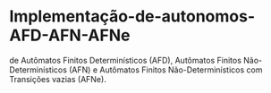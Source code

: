 # Implementação-de-autonomos-AFD-AFN-AFNe
 de Autômatos Finitos Determinísticos (AFD), Autômatos Finitos Não-Determinísticos (AFN) e Autômatos Finitos Não-Determinísticos com Transições vazias (AFNe).
